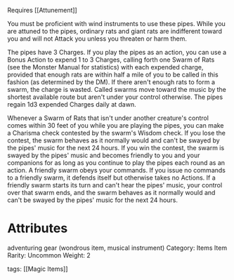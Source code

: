 Requires [[Attunement]]

You must be proficient with wind instruments to use these pipes. While you are attuned to the pipes, ordinary rats and giant rats are indifferent toward you and will not Attack you unless you threaten or harm them.

The pipes have 3 Charges. If you play the pipes as an action, you can use a Bonus Action to expend 1 to 3 Charges, calling forth one Swarm of Rats (see the Monster Manual for statistics) with each expended charge, provided that enough rats are within half a mile of you to be called in this fashion (as determined by the DM). If there aren't enough rats to form a swarm, the charge is wasted. Called swarms move toward the music by the shortest available route but aren't under your control otherwise. The pipes regain 1d3 expended Charges daily at dawn.

Whenever a Swarm of Rats that isn't under another creature's control comes within 30 feet of you while you are playing the pipes, you can make a Charisma check contested by the swarm's Wisdom check. If you lose the contest, the swarm behaves as it normally would and can't be swayed by the pipes' music for the next 24 hours. If you win the contest, the swarm is swayed by the pipes' music and becomes friendly to you and your companions for as long as you continue to play the pipes each round as an action. A friendly swarm obeys your commands. If you issue no commands to a friendly swarm, it defends itself but otherwise takes no Actions. If a friendly swarm starts its turn and can't hear the pipes' music, your control over that swarm ends, and the swarm behaves as it normally would and can't be swayed by the pipes' music for the next 24 hours.

# Attributes
adventuring gear (wondrous item, musical instrument)
Category: Items
Item Rarity: Uncommon
Weight: 2

tags: [[Magic Items]]